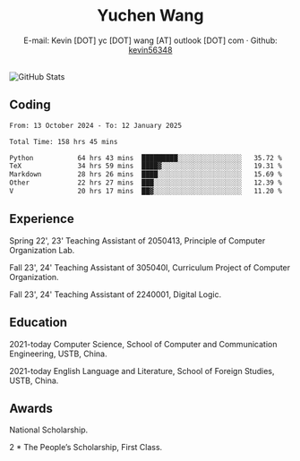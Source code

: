  <center>
     <h1>Yuchen Wang</h1>
     <div>
         <span>
             E-mail:
             Kevin [DOT] yc [DOT] wang [AT] outlook [DOT] com
         </span>
         ·
         <span>
             Github:
             <a href="https://github.com/kevin56348">kevin56348</a>
         </span>
     </div>
 </center>
<br>
<p><img src="https://github-readme-stats.vercel.app/api?username=kevin56348&amp;show_icons=true" alt="GitHub Stats"></p>

## Coding

<!-- ![Top Langs](https://github-readme-stats.vercel.app/api/top-langs/?username=kevin56348) -->

<!--START_SECTION:waka-->

```txt
From: 13 October 2024 - To: 12 January 2025

Total Time: 158 hrs 45 mins

Python           64 hrs 43 mins  █████████░░░░░░░░░░░░░░░░   35.72 %
TeX              34 hrs 59 mins  ████▓░░░░░░░░░░░░░░░░░░░░   19.31 %
Markdown         28 hrs 26 mins  ████░░░░░░░░░░░░░░░░░░░░░   15.69 %
Other            22 hrs 27 mins  ███░░░░░░░░░░░░░░░░░░░░░░   12.39 %
V                20 hrs 17 mins  ██▓░░░░░░░░░░░░░░░░░░░░░░   11.20 %
```

<!--END_SECTION:waka-->

## Experience 

Spring 22', 23' Teaching Assistant of 2050413, Principle of Computer Organization Lab.

Fall 23', 24' Teaching Assistant of 305040I, Curriculum Project of Computer Organization.

Fall 23', 24' Teaching Assistant of 2240001, Digital Logic.

## Education

2021-today Computer Science, School of Computer and Communication Engineering, USTB, China.

2021-today English Language and Literature, School of Foreign Studies, USTB, China.

## Awards

National Scholarship.

2 * The People’s Scholarship, First Class.
